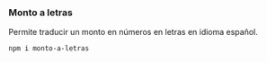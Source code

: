 ### Monto a letras

Permite traducir un monto en números en letras en idioma español.

```
npm i monto-a-letras
```
